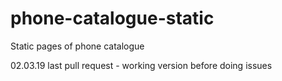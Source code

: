 # phone-catalogue-static
Static pages of phone catalogue

02.03.19 last pull request - working version before doing issues
